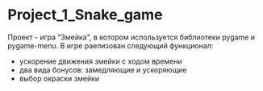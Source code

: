 # Project_1_Snake_game
Проект - игра "Змейка", в котором используется библиотеки pygame и pygame-menu.
В игре раелизован следующий функционал:
- ускорение движения змейки с ходом времени
- два вида бонусов: замедляющие и ускоряющие
- выбор окраски змейки
